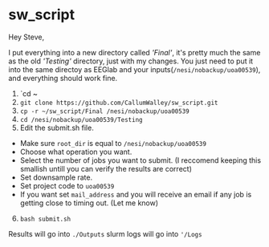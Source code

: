 # sw_script

Hey Steve,

I put everything into a new directory called *'Final'*, it's pretty much the same as the old *'Testing'* directory, just with my changes.
You just need to put it into the same directoy as EEGlab and your inputs(`/nesi/nobackup/uoa00539`), and everything should work fine.

1. `cd ~
2. `git clone https://github.com/CallumWalley/sw_script.git`
3. `cp -r ~/sw_script/Final /nesi/nobackup/uoa00539`
4. `cd /nesi/nobackup/uoa00539/Testing`
5. Edit the submit.sh file.
  * Make sure `root_dir` is equal to `/nesi/nobackup/uoa00539`
  * Choose what operation you want.
  * Select the number of jobs you want to submit. (I reccomend keeping this smallish untill you can verify the results are correct)
  * Set downsample rate.
  * Set project code to `uoa00539`
  * If you want set `mail_address` and you will receive an email if any job is getting close to timing out. (Let me know)
6. `bash submit.sh`

Results will go into `./Outputs` slurm logs will go into `'/Logs`
